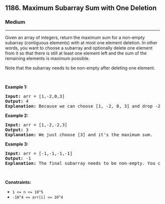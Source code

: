 <h2>1186. Maximum Subarray Sum with One Deletion</h2><h3>Medium</h3><hr><div><p>Given an array of integers, return the maximum sum for a non-empty subarray (contiguous elements) with at most one element deletion. In other words, you want to choose a subarray and optionally delete one element from it so that there is still at least one element left and the sum of the remaining elements is maximum possible.

Note that the subarray needs to be non-empty after deleting one element.</p>
<p>&nbsp;</p>
<p><strong>Example 1:</strong></p>
<pre><strong>Input:</strong> arr = [1,-2,0,3]
<strong>Output:</strong> 4
<strong>Explanation:</strong> Because we can choose [1, -2, 0, 3] and drop -2, thus the subarray [1, 0, 3] becomes the maximum value.
</pre>
<p><strong>Example 2:</strong></p>
<pre><strong>Input:</strong> arr = [1,-2,-2,3]
<strong>Output:</strong> 3
<strong>Explanation:</strong> We just choose [3] and it's the maximum sum.
</pre>
<p><strong>Example 3:</strong></p>
<pre><strong>Input:</strong> arr = [-1,-1,-1,-1]
<strong>Output:</strong> -1
<strong>Explanation:</strong> The final subarray needs to be non-empty. You can't choose [-1] and delete -1 from it, then get an empty subarray to make the sum equals to 0.
</pre>

<p>&nbsp;</p>
<p><strong>Constraints:</strong></p>

<ul>
	<li><code>1 &lt;= n &lt;= 10^5</code></li>
	<li><code>-10^4&nbsp;&lt;= arr[i]&nbsp;&lt;= 10^4</code></li>
</ul>
</div>
